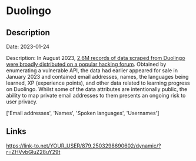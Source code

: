 # Duolingo

## Description

Date: 2023-01-24

Description:
In August 2023, <a href="https://www.bleepingcomputer.com/news/security/scraped-data-of-26-million-duolingo-users-released-on-hacking-forum/" target="_blank" rel="noopener">2.6M records of data scraped from Duolingo were broadly distributed on a popular hacking forum</a>. Obtained by enumerating a vulnerable API, the data had earlier appeared for sale in January 2023 and contained email addresses, names, the languages being learned, XP (experience points), and other data related to learning progress on Duolingo. Whilst some of the data attributes are intentionally public, the ability to map private email addresses to them presents an ongoing risk to user privacy.


['Email addresses', 'Names', 'Spoken languages', 'Usernames']

## Links

https://link-to.net/YOUR_USER/879.2503298690602/dynamic/?r=ZHVvbGluZ28uY29t